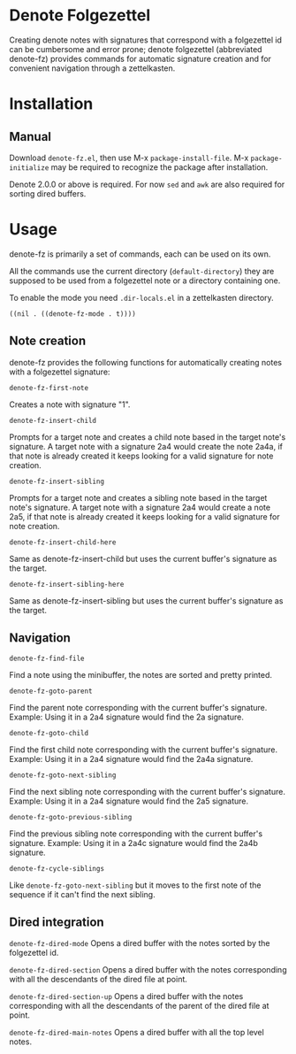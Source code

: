 # Denote Folgezettel

Creating denote notes with signatures that correspond with a
folgezettel id can be cumbersome and error prone; denote folgezettel
(abbreviated denote-fz) provides commands for automatic signature
creation and for convenient navigation through a zettelkasten.

# Installation

## Manual

Download `denote-fz.el`, then use M-x `package-install-file`. M-x
`package-initialize` may be required to recognize the package after
installation.

Denote 2.0.0 or above is required. 
For now `sed` and `awk` are also required for sorting dired buffers.

# Usage

denote-fz is primarily a set of commands, each can be used on its own.

All the commands use the current directory (`default-directory`) they
are supposed to be used from a folgezettel note or a directory
containing one.

To enable the mode you need `.dir-locals.el` in a zettelkasten
directory.

``` emacs-lisp
((nil . ((denote-fz-mode . t))))
```
## Note creation

denote-fz provides the following functions for automatically creating
notes with a folgezettel signature:

`denote-fz-first-note`

Creates a note with signature "1".

`denote-fz-insert-child`

Prompts for a target note and creates a child note based in the target
note's signature. A target note with a signature 2a4 would create the
note 2a4a, if that note is already created it keeps looking for a
valid signature for note creation.

`denote-fz-insert-sibling`

Prompts for a target note and creates a sibling note based in the
target note's signature. A target note with a signature 2a4 would
create a note 2a5, if that note is already created it keeps looking
for a valid signature for note creation.

`denote-fz-insert-child-here`

Same as denote-fz-insert-child but uses the current buffer's signature
as the target.

`denote-fz-insert-sibling-here` 

Same as denote-fz-insert-sibling but uses the current buffer's signature
as the target.

## Navigation

`denote-fz-find-file`

Find a note using the minibuffer, the notes are sorted and pretty
printed.

`denote-fz-goto-parent`

Find the parent note corresponding with the current buffer's
signature. Example: Using it in a 2a4 signature would find the 2a
signature.

`denote-fz-goto-child`

Find the first child note corresponding with the current buffer's
signature. Example: Using it in a 2a4 signature would find the 2a4a
signature.

`denote-fz-goto-next-sibling`

Find the next sibling note corresponding with the current buffer's
signature. Example: Using it in a 2a4 signature would find the 2a5
signature.

`denote-fz-goto-previous-sibling`

Find the previous sibling note corresponding with the current buffer's
signature. Example: Using it in a 2a4c signature would find the 2a4b
signature.

`denote-fz-cycle-siblings`

Like `denote-fz-goto-next-sibling` but it moves to the first note of
the sequence if it can't find the next sibling.

## Dired integration

`denote-fz-dired-mode`
Opens a dired buffer with the notes sorted by the folgezettel
id.

`denote-fz-dired-section`
Opens a dired buffer with the notes corresponding with all the
descendants of the dired file at point.

`denote-fz-dired-section-up`
Opens a dired buffer with the notes corresponding with all the
descendants of the parent of the dired file at point.

`denote-fz-dired-main-notes`
Opens a dired buffer with all the top level notes.


